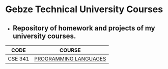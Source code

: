
# Gebze Technical University Courses

- ## Repository of homework and projects of my university courses.


| CODE | COURSE |
| -------- | -------- |
| CSE 341 | [PROGRAMMING LANGUAGES](https://github.com/ualper/Gebze-Technical-University_Courses/tree/main/CSE%20341%20-%20Programming%20Languages) |

